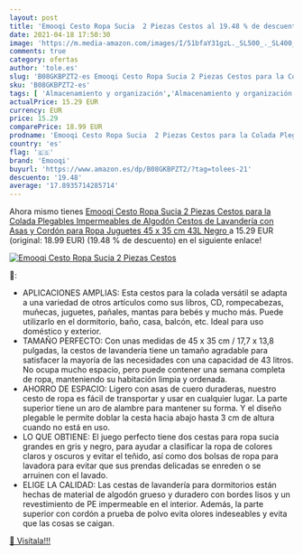 ```yaml
---
layout: post
title: 'Emooqi Cesto Ropa Sucia  2 Piezas Cestos al 19.48 % de descuento'
date: 2021-04-18 17:50:30
image: 'https://m.media-amazon.com/images/I/51bfaY31gzL._SL500_._SL400_.jpg'
comments: true
category: ofertas
author: 'tole.es'
slug: 'B08GKBPZT2-es Emooqi Cesto Ropa Sucia 2 Piezas Cestos para la Colada...'
sku: 'B08GKBPZT2-es'
tags: [ 'Almacenamiento y organización','Almacenamiento y organización de la colada','Cestos para la colada','Hogar y cocina','emooqi','juguetes', ]
actualPrice: 15.29 EUR
currency: EUR
price: 15.29
comparePrice: 18.99 EUR
prodname: 'Emooqi Cesto Ropa Sucia  2 Piezas Cestos para la Colada Plegables Impermeables de Algodón  Cestos de Lavandería con Asas y Cordón para Ropa Juguetes  45 x 35 cm  43L  Negro '
country: 'es'
flag: '🇪🇸'
brand: 'Emooqi'
buyurl: 'https://www.amazon.es/dp/B08GKBPZT2/?tag=tolees-21'
descuento: '19.48'
average: '17.8935714285714'
---
```


Ahora mismo tienes [Emooqi Cesto Ropa Sucia  2 Piezas Cestos para la Colada Plegables Impermeables de Algodón  Cestos de Lavandería con Asas y Cordón para Ropa Juguetes  45 x 35 cm  43L  Negro ](https://www.amazon.es/dp/B08GKBPZT2/?tag=tolees-21) a 15.29 EUR (original: 18.99 EUR) (19.48 %  de descuento) en el siguiente enlace!

[![Emooqi Cesto Ropa Sucia  2 Piezas Cestos](https://m.media-amazon.com/images/I/51bfaY31gzL._SL500_._SL400_.jpg)](https://www.amazon.es/dp/B08GKBPZT2/?tag=tolees-21)

🔎:

- APLICACIONES AMPLIAS: Esta cestos para la colada versátil se adapta a una variedad de otros artículos como sus libros, CD, rompecabezas, muñecas, juguetes, pañales, mantas para bebés y mucho más. Puede utilizarlo en el dormitorio, baño, casa, balcón, etc. Ideal para uso doméstico y exterior.
- TAMAÑO PERFECTO: Con unas medidas de 45 x 35 cm / 17,7 x 13,8 pulgadas, la cestos de lavandería tiene un tamaño agradable para satisfacer la mayoría de las necesidades con una capacidad de 43 litros. No ocupa mucho espacio, pero puede contener una semana completa de ropa, manteniendo su habitación limpia y ordenada.
- AHORRO DE ESPACIO: Ligero con asas de cuero duraderas, nuestro cesto de ropa es fácil de transportar y usar en cualquier lugar. La parte superior tiene un aro de alambre para mantener su forma. Y el diseño plegable le permite doblar la cesta hacia abajo hasta 3 cm de altura cuando no está en uso.
- LO QUE OBTIENE: El juego perfecto tiene dos cestas para ropa sucia grandes en gris y negro, para ayudar a clasificar la ropa de colores claros y oscuros y evitar el teñido, así como dos bolsas de ropa para lavadora para evitar que sus prendas delicadas se enreden o se arruinen con el lavado.
- ELIGE LA CALIDAD: Las cestas de lavandería para dormitorios están hechas de material de algodón grueso y duradero con bordes lisos y un revestimiento de PE impermeable en el interior. Además, la parte superior con cordón a prueba de polvo evita olores indeseables y evita que las cosas se caigan.

[🛒 Visítala!!!](https://www.amazon.es/dp/B08GKBPZT2/?tag=tolees-21)

